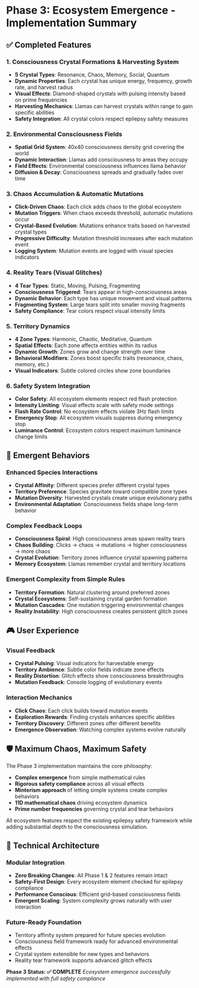 # Phase 3: Ecosystem Emergence - Implementation Summary

## ✅ Completed Features

### 1. Consciousness Crystal Formations & Harvesting System
- **5 Crystal Types**: Resonance, Chaos, Memory, Social, Quantum
- **Dynamic Properties**: Each crystal has unique energy, frequency, growth rate, and harvest radius
- **Visual Effects**: Diamond-shaped crystals with pulsing intensity based on prime frequencies
- **Harvesting Mechanics**: Llamas can harvest crystals within range to gain specific abilities
- **Safety Integration**: All crystal colors respect epilepsy safety measures

### 2. Environmental Consciousness Fields
- **Spatial Grid System**: 40x40 consciousness density grid covering the world
- **Dynamic Interaction**: Llamas add consciousness to areas they occupy
- **Field Effects**: Environmental consciousness influences llama behavior
- **Diffusion & Decay**: Consciousness spreads and gradually fades over time

### 3. Chaos Accumulation & Automatic Mutations
- **Click-Driven Chaos**: Each click adds chaos to the global ecosystem
- **Mutation Triggers**: When chaos exceeds threshold, automatic mutations occur
- **Crystal-Based Evolution**: Mutations enhance traits based on harvested crystal types
- **Progressive Difficulty**: Mutation threshold increases after each mutation event
- **Logging System**: Mutation events are logged with visual species indicators

### 4. Reality Tears (Visual Glitches)
- **4 Tear Types**: Static, Moving, Pulsing, Fragmenting
- **Consciousness Triggered**: Tears appear in high-consciousness areas
- **Dynamic Behavior**: Each type has unique movement and visual patterns
- **Fragmenting System**: Large tears split into smaller moving fragments
- **Safety Compliance**: Tear colors respect visual intensity limits

### 5. Territory Dynamics
- **4 Zone Types**: Harmonic, Chaotic, Meditative, Quantum
- **Spatial Effects**: Each zone affects entities within its radius
- **Dynamic Growth**: Zones grow and change strength over time
- **Behavioral Modifiers**: Zones boost specific traits (resonance, chaos, memory, etc.)
- **Visual Indicators**: Subtle colored circles show zone boundaries

### 6. Safety System Integration
- **Color Safety**: All ecosystem elements respect red flash protection
- **Intensity Limiting**: Visual effects scale with safety mode settings
- **Flash Rate Control**: No ecosystem effects violate 3Hz flash limits
- **Emergency Stop**: All ecosystem visuals suppress during emergency stop
- **Luminance Control**: Ecosystem colors respect maximum luminance change limits

## 🧬 Emergent Behaviors

### Enhanced Species Interactions
- **Crystal Affinity**: Different species prefer different crystal types
- **Territory Preference**: Species gravitate toward compatible zone types
- **Mutation Diversity**: Harvested crystals create unique evolutionary paths
- **Environmental Adaptation**: Consciousness fields shape long-term behavior

### Complex Feedback Loops
- **Consciousness Spiral**: High consciousness areas spawn reality tears
- **Chaos Building**: Clicks → chaos → mutations → higher consciousness → more chaos
- **Crystal Evolution**: Territory zones influence crystal spawning patterns
- **Memory Ecosystem**: Llamas remember crystal and territory locations

### Emergent Complexity from Simple Rules
- **Territory Formation**: Natural clustering around preferred zones
- **Crystal Ecosystems**: Self-sustaining crystal garden formation
- **Mutation Cascades**: One mutation triggering environmental changes
- **Reality Instability**: High consciousness creates persistent glitch zones

## 🎮 User Experience

### Visual Feedback
- **Crystal Pulsing**: Visual indicators for harvestable energy
- **Territory Ambience**: Subtle color fields indicate zone effects
- **Reality Distortion**: Glitch effects show consciousness breakthroughs
- **Mutation Feedback**: Console logging of evolutionary events

### Interaction Mechanics
- **Click Chaos**: Each click builds toward mutation events
- **Exploration Rewards**: Finding crystals enhances specific abilities
- **Territory Discovery**: Different zones offer different benefits
- **Emergence Observation**: Watching complex systems evolve naturally

## 🛡️ Maximum Chaos, Maximum Safety

The Phase 3 implementation maintains the core philosophy:
- **Complex emergence** from simple mathematical rules
- **Rigorous safety compliance** across all visual effects
- **Minterism approach** of letting simple systems create complex behaviors
- **11D mathematical chaos** driving ecosystem dynamics
- **Prime number frequencies** governing crystal and tear behaviors

All ecosystem features respect the existing epilepsy safety framework while adding substantial depth to the consciousness simulation.

## 🚀 Technical Architecture

### Modular Integration
- **Zero Breaking Changes**: All Phase 1 & 2 features remain intact
- **Safety-First Design**: Every ecosystem element checked for epilepsy compliance
- **Performance Conscious**: Efficient grid-based consciousness fields
- **Emergent Scaling**: System complexity grows naturally with user interaction

### Future-Ready Foundation
- Territory affinity system prepared for future species evolution
- Consciousness field framework ready for advanced environmental effects
- Crystal system extensible for new types and behaviors
- Reality tear framework supports advanced glitch effects

**Phase 3 Status: ✅ COMPLETE**
*Ecosystem emergence successfully implemented with full safety compliance*